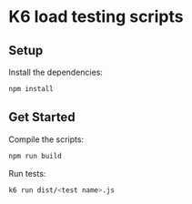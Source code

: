 # K6 load testing scripts

## Setup

Install the dependencies:

```bash
npm install
```

## Get Started

Compile the scripts:

```bash
npm run build
```

Run tests:

```bash
k6 run dist/<test name>.js
```
